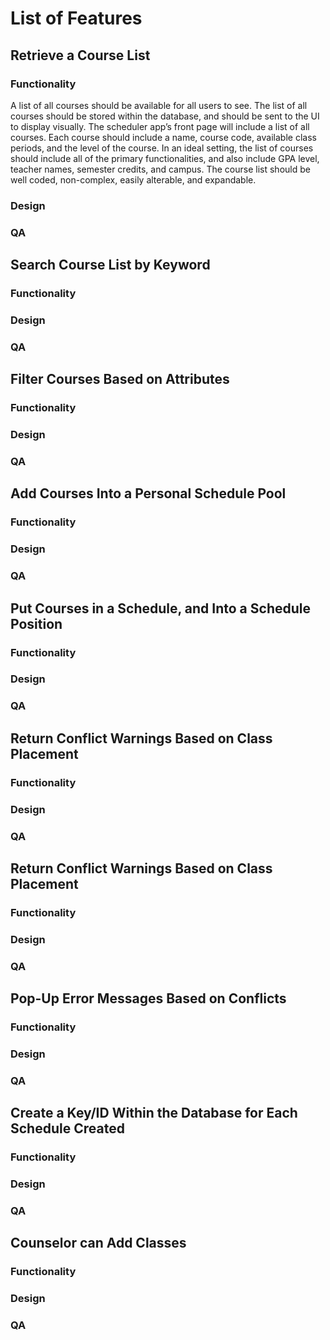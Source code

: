# List of Features 



## Retrieve a Course List


### Functionality 
A list of all courses should be available for all users to see. The list of all courses should be stored within the database, and should be sent to the UI to display visually.  The scheduler app’s front page will include a list of all courses. Each course should include a name, course code, available class periods, and the level of the course. In an ideal setting, the list of courses should include all of the primary functionalities, and also include GPA level, teacher names, semester credits, and campus. The course list should be well coded, non-complex, easily alterable, and expandable.

### Design


### QA 



## Search Course List by Keyword


### Functionality


### Design


### QA 



## Filter Courses Based on Attributes


### Functionality


### Design


### QA 



## Add Courses Into a Personal Schedule Pool


### Functionality


### Design


### QA 



## Put Courses in a Schedule, and Into a Schedule Position


### Functionality


### Design


### QA 



## Return Conflict Warnings Based on Class Placement


### Functionality


### Design


### QA 



## Return Conflict Warnings Based on Class Placement


### Functionality


### Design


### QA 



## Pop-Up Error Messages Based on Conflicts


### Functionality


### Design


### QA 



## Create a Key/ID Within the Database for Each Schedule Created


### Functionality


### Design


### QA 



## Counselor can Add Classes


### Functionality


### Design


### QA 
